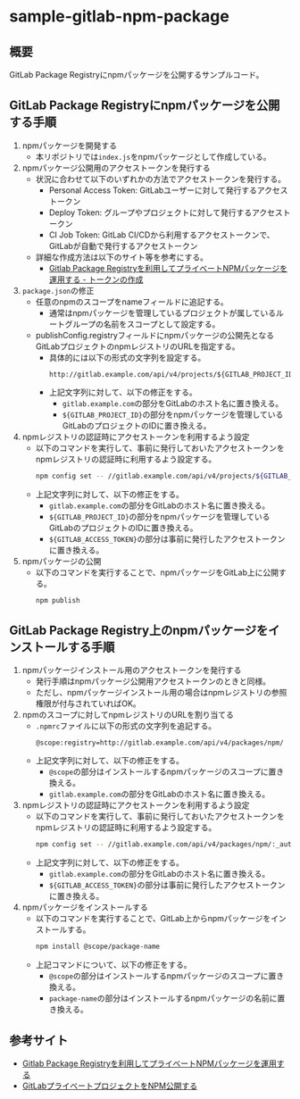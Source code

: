 # sample-gitlab-npm-package

## 概要

GitLab Package Registryにnpmパッケージを公開するサンプルコード。

## GitLab Package Registryにnpmパッケージを公開する手順

1. npmパッケージを開発する
   * 本リポジトリでは`index.js`をnpmパッケージとして作成している。
1. npmパッケージ公開用のアクセストークンを発行する
   * 状況に合わせて以下のいずれかの方法でアクセストークンを発行する。
     * Personal Access Token: GitLabユーザーに対して発行するアクセストークン
     * Deploy Token: グループやプロジェクトに対して発行するアクセストークン
     * CI Job Token: GitLab CI/CDから利用するアクセストークンで、GitLabが自動で発行するアクセストークン
   * 詳細な作成方法は以下のサイト等を参考にする。
     * [Gitlab Package Registryを利用してプライベートNPMパッケージを運用する - トークンの作成](https://zenn.dev/hytkgami/articles/private-npm-package-with-gitlab-package-registry#%E3%83%88%E3%83%BC%E3%82%AF%E3%83%B3%E3%81%AE%E4%BD%9C%E6%88%90)
1. `package.json`の修正
   * 任意のnpmのスコープをnameフィールドに追記する。
     * 通常はnpmパッケージを管理しているプロジェクトが属しているルートグループの名前をスコープとして設定する。
   * publishConfig.registryフィールドにnpmパッケージの公開先となるGitLabプロジェクトのnpmレジストリのURLを指定する。
     * 具体的には以下の形式の文字列を設定する。
       ```
       http://gitlab.example.com/api/v4/projects/${GITLAB_PROJECT_ID}/packages/npm/
       ```
     * 上記文字列に対して、以下の修正をする。
       * `gitlab.example.com`の部分をGitLabのホスト名に置き換える。
       * `${GITLAB_PROJECT_ID}`の部分をnpmパッケージを管理しているGitLabのプロジェクトのIDに置き換える。
1. npmレジストリの認証時にアクセストークンを利用するよう設定
   * 以下のコマンドを実行して、事前に発行しておいたアクセストークンをnpmレジストリの認証時に利用するよう設定する。
     ```bash
     npm config set -- //gitlab.example.com/api/v4/projects/${GITLAB_PROJECT_ID}/packages/npm/:_authToken ${GITLAB_ACCESS_TOKEN}
     ```
   * 上記文字列に対して、以下の修正をする。
     * `gitlab.example.com`の部分をGitLabのホスト名に置き換える。
     * `${GITLAB_PROJECT_ID}`の部分をnpmパッケージを管理しているGitLabのプロジェクトのIDに置き換える。
     * `${GITLAB_ACCESS_TOKEN}`の部分は事前に発行したアクセストークンに置き換える。
1. npmパッケージの公開
   * 以下のコマンドを実行することで、npmパッケージをGitLab上に公開する。
     ```bash
     npm publish
     ```

## GitLab Package Registry上のnpmパッケージをインストールする手順

1. npmパッケージインストール用のアクセストークンを発行する
   * 発行手順はnpmパッケージ公開用アクセストークンのときと同様。
   * ただし、npmパッケージインストール用の場合はnpmレジストリの参照権限が付与されていればOK。
1. npmのスコープに対してnpmレジストリのURLを割り当てる
   * `.npmrc`ファイルに以下の形式の文字列を追記する。
     ```
     @scope:registry=http://gitlab.example.com/api/v4/packages/npm/
     ```
   * 上記文字列に対して、以下の修正をする。
     * `@scope`の部分はインストールするnpmパッケージのスコープに置き換える。
     * `gitlab.example.com`の部分をGitLabのホスト名に置き換える。
1. npmレジストリの認証時にアクセストークンを利用するよう設定
   * 以下のコマンドを実行して、事前に発行しておいたアクセストークンをnpmレジストリの認証時に利用するよう設定する。
     ```bash
     npm config set -- //gitlab.example.com/api/v4/packages/npm/:_authToken ${GITLAB_ACCESS_TOKEN}
     ```
   * 上記文字列に対して、以下の修正をする。
     * `gitlab.example.com`の部分をGitLabのホスト名に置き換える。
     * `${GITLAB_ACCESS_TOKEN}`の部分は事前に発行したアクセストークンに置き換える。
1. npmパッケージをインストールする
   * 以下のコマンドを実行することで、GitLab上からnpmパッケージをインストールする。
     ```bash
     npm install @scope/package-name
     ```
   * 上記コマンドについて、以下の修正をする。
     * `@scope`の部分はインストールするnpmパッケージのスコープに置き換える。
     * `package-name`の部分はインストールするnpmパッケージの名前に置き換える。

## 参考サイト

* [Gitlab Package Registryを利用してプライベートNPMパッケージを運用する](https://zenn.dev/hytkgami/articles/private-npm-package-with-gitlab-package-registry)
* [GitLabプライベートプロジェクトをNPM公開する](https://qiita.com/keyhole0/items/d9debb8f5bca3ef8adea)
